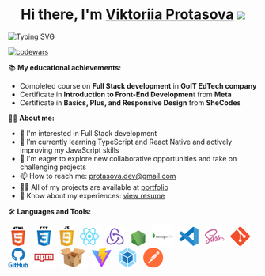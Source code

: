 <h1 align="center">Hi there, I'm <a href="https://linktr.ee/viktoriiaprotasova" target="_blank">Viktoriia Protasova</a> 
<img src="https://github.com/blackcater/blackcater/raw/main/images/Hi.gif" height="32"/></h1>
<a href="https://git.io/typing-svg"><img src="https://readme-typing-svg.herokuapp.com?font=Fira+Code&pause=1000&random=false&width=435&lines=Full+Stack+developer+from+Ukraine" alt="Typing SVG" /></a>

[![codewars](https://www.codewars.com/users/ViktoriiaProtasova/badges/small)](https://www.codewars.com/users/ViktoriiaProtasova) 

📚 **My educational achievements:**

- Completed course on **Full Stack development** in **GoIT EdTech company** 
- Certificate in **Introduction to Front-End Developmen**t from **Meta**
- Certificate in **Basics, Plus, and Responsive Design** from **SheCodes**

👩‍💻 **About me:**
- 👀 I'm interested in Full Stack development
- 🌱 I’m currently learning TypeScript and React Native and actively improving my JavaScript skills
- 👯 I'm eager to explore new collaborative opportunities and take on challenging projects
- 📫 How to reach me: protasova.dev@gmail.com
- 👨‍💻 All of my projects are available at [portfolio](https://protasova-portfolio-project.netlify.app/)
- 📄 Know about my experiences: [view resume](https://drive.google.com/file/d/1huFamco9Khx4PRxikiCS7SaZawF4Nn3l/view?usp=drive_link)

🛠 **Languages and Tools:** 

<div>
  <img src="./images/html5-original.svg" title="HTML5" alt="HTML5"  height="40"/>&nbsp&nbsp;
  <img src="./images/css3-original.svg"  title="CSS3" alt="CSS3"  height="40"/>&nbsp&nbsp;
  <img src="./images/Javascript-shield.svg"  title="JS" alt="JS"  height="40"/>&nbsp&nbsp;
  <img src="./images/react-original.svg"  title="React" alt="React"  height="40"/>&nbsp&nbsp;
  <img src="./images/redux.svg" title="Redux" alt="Redux"  height="40"/>&nbsp&nbsp;
  <img title="Node.js" alt="Node.js" width="32px" src="https://raw.githubusercontent.com/github/explore/80688e429a7d4ef2fca1e82350fe8e3517d3494d/topics/nodejs/nodejs.png" />&nbsp&nbsp;
  <img title="MongoDB" alt="MongoDB" width="42px" src="https://raw.githubusercontent.com/github/explore/80688e429a7d4ef2fca1e82350fe8e3517d3494d/topics/mongodb/mongodb.png" />&nbsp&nbsp;
  <img src="./images/vscode-original.svg" title="Visual Studio Code" alt="Visual Studio Code"  height="40"/>&nbsp&nbsp;
  <img src="./images/sass-original.svg" title="Sass" alt="Sass"  height="40"/>&nbsp&nbsp;
  <img src="./images/git-original.svg" title="Git" alt="Git"  height="40"/>&nbsp&nbsp;
  <img src="./images/github-original.svg" title="Github"  alt="Github"  height="40" />&nbsp&nbsp;
  <img src="./images/npm-original.svg" title="Npm" alt="Npm"  height="40"/>&nbsp&nbsp;
  <img src="./images/parcel.svg" title="Parcel" alt="Parcel" height="40"/>&nbsp&nbsp;
  <img src="./images/Vitejs-logo.svg" title="Vitejs" alt="Vitejs"  height="40"/>&nbsp&nbsp;
  <img src="./images/webpack-original.svg" title="Webpack" alt="Webpack"  height="40"/>&nbsp&nbsp;
  <img src="./images/postman-icon-svg.svg" title="Postman" alt="Postman"  height="40"/>&nbsp&nbsp;
</div>



<!---
ViktoriiaProtasova/ViktoriiaProtasova is a ✨ unique ✨ repository because its `README.md` (this file) appears on your GitHub profile.
You can click the Preview link to take a look at your changes.
--->

